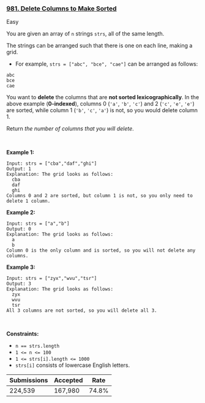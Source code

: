 ### [981. Delete Columns to Make Sorted](https://leetcode.com/problems/delete-columns-to-make-sorted/)

Easy

You are given an array of `` n `` strings `` strs ``, all of the same length.

The strings can be arranged such that there is one on each line, making a grid.

*   For example, `` strs = ["abc", "bce", "cae"] `` can be arranged as follows:

```
abc
bce
cae
```

You want to __delete__ the columns that are __not sorted lexicographically__. In the above example (__0-indexed__), columns 0 (`` 'a' ``, `` 'b' ``, `` 'c' ``) and 2 (`` 'c' ``, `` 'e' ``, `` 'e' ``) are sorted, while column 1 (`` 'b' ``, `` 'c' ``, `` 'a' ``) is not, so you would delete column 1.

Return _the number of columns that you will delete_.

 

<strong class="example">Example 1:</strong>

```
Input: strs = ["cba","daf","ghi"]
Output: 1
Explanation: The grid looks as follows:
  cba
  daf
  ghi
Columns 0 and 2 are sorted, but column 1 is not, so you only need to delete 1 column.
```

<strong class="example">Example 2:</strong>

```
Input: strs = ["a","b"]
Output: 0
Explanation: The grid looks as follows:
  a
  b
Column 0 is the only column and is sorted, so you will not delete any columns.
```

<strong class="example">Example 3:</strong>

```
Input: strs = ["zyx","wvu","tsr"]
Output: 3
Explanation: The grid looks as follows:
  zyx
  wvu
  tsr
All 3 columns are not sorted, so you will delete all 3.
```

 

__Constraints:__

*   `` n == strs.length ``
*   `` 1 <= n <= 100 ``
*   `` 1 <= strs[i].length <= 1000 ``
*   `` strs[i] `` consists of lowercase English letters.

| Submissions    | Accepted     | Rate   |
| -------------- | ------------ | ------ |
| 224,539 | 167,980 | 74.8% |